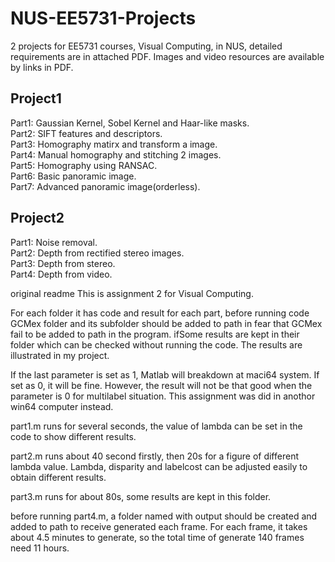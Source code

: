 # NUS-EE5731-Projects
2 projects for EE5731 courses, Visual Computing, in NUS, detailed requirements are in attached PDF. Images and video resources are available by links in PDF.

## Project1
Part1: Gaussian Kernel, Sobel Kernel and Haar-like masks.   
Part2: SIFT features and descriptors.   
Part3: Homography matirx and transform a image.   
Part4: Manual homography and stitching 2 images.  
Part5: Homography using RANSAC.   
Part6: Basic panoramic image.  
Part7: Advanced panoramic image(orderless).  

## Project2  
Part1: Noise removal.   
Part2: Depth from rectified stereo images.   
Part3: Depth from  stereo.   
Part4: Depth from video.    

original readme
This is assignment 2 for Visual Computing. 

For each folder it has code and result for each part, before running code GCMex folder and its subfolder should be added to path in fear that GCMex fail to be added to path in the program. ifSome results are kept in their folder which can be checked without running the code. The results are illustrated in my project. 

If the last parameter is set as 1, Matlab will breakdown at maci64 system. If set as 0, it will be fine. However, the result will not be that good when the parameter is 0 for multilabel situation. This assignment was did in anothor win64 computer instead. 

part1.m runs for several seconds, the value of lambda can be set in the code to show different results. 

part2.m runs about 40 second firstly, then 20s for a figure of different lambda value. Lambda, disparity and labelcost can be adjusted easily to obtain different results.  

part3.m runs for about 80s, some results are kept in this folder. 

before running part4.m, a folder named with output should be created and added to path to receive generated each frame. For each frame, it takes about 4.5 minutes to generate, so the total time of generate 140 frames need 11 hours. 
